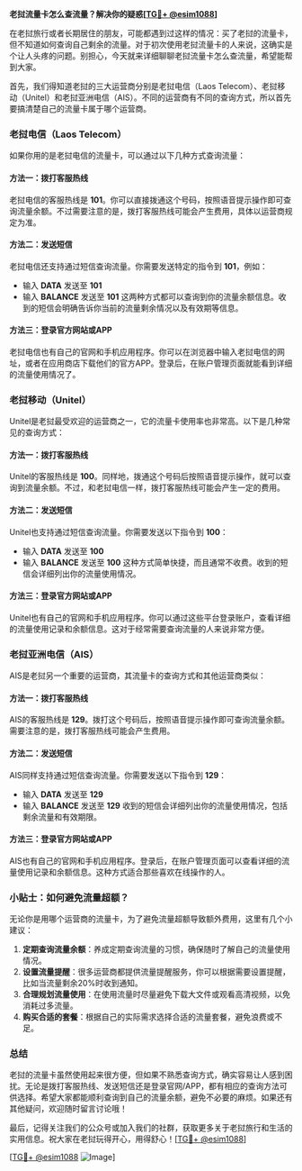 **老挝流量卡怎么查流量？解决你的疑惑[[TG💪+ @esim1088](https://t.me/s/esim1088)]**

在老挝旅行或者长期居住的朋友，可能都遇到过这样的情况：买了老挝的流量卡，但不知道如何查询自己剩余的流量。对于初次使用老挝流量卡的人来说，这确实是个让人头疼的问题。别担心，今天就来详细聊聊老挝流量卡怎么查流量，希望能帮到大家。

首先，我们得知道老挝的三大运营商分别是老挝电信（Laos Telecom）、老挝移动（Unitel）和老挝亚洲电信（AIS）。不同的运营商有不同的查询方式，所以首先要搞清楚自己的流量卡属于哪个运营商。

### 老挝电信（Laos Telecom）

如果你用的是老挝电信的流量卡，可以通过以下几种方式查询流量：

#### 方法一：拨打客服热线
老挝电信的客服热线是 **101**。你可以直接拨通这个号码，按照语音提示操作即可查询流量余额。不过需要注意的是，拨打客服热线可能会产生费用，具体以运营商规定为准。

#### 方法二：发送短信
老挝电信还支持通过短信查询流量。你需要发送特定的指令到 **101**，例如：
- 输入 **DATA** 发送至 **101**
- 输入 **BALANCE** 发送至 **101**
这两种方式都可以查询到你的流量余额信息。收到的短信会明确告诉你当前的流量剩余情况以及有效期等信息。

#### 方法三：登录官方网站或APP
老挝电信也有自己的官网和手机应用程序。你可以在浏览器中输入老挝电信的网址，或者在应用商店下载他们的官方APP。登录后，在账户管理页面就能看到详细的流量使用情况了。

### 老挝移动（Unitel）

Unitel是老挝最受欢迎的运营商之一，它的流量卡使用率也非常高。以下是几种常见的查询方式：

#### 方法一：拨打客服热线
Unitel的客服热线是 **100**。同样地，拨通这个号码后按照语音提示操作，就可以查询到流量余额。不过，和老挝电信一样，拨打客服热线可能会产生一定的费用。

#### 方法二：发送短信
Unitel也支持通过短信查询流量。你需要发送以下指令到 **100**：
- 输入 **DATA** 发送至 **100**
- 输入 **BALANCE** 发送至 **100**
这种方式简单快捷，而且通常不收费。收到的短信会详细列出你的流量使用情况。

#### 方法三：登录官方网站或APP
Unitel也有自己的官网和手机应用程序。你可以通过这些平台登录账户，查看详细的流量使用记录和余额信息。这对于经常需要查询流量的人来说非常方便。

### 老挝亚洲电信（AIS）

AIS是老挝另一个重要的运营商，其流量卡的查询方式和其他运营商类似：

#### 方法一：拨打客服热线
AIS的客服热线是 **129**。拨打这个号码后，按照语音提示操作即可查询流量余额。需要注意的是，拨打客服热线可能会产生费用。

#### 方法二：发送短信
AIS同样支持通过短信查询流量。你需要发送以下指令到 **129**：
- 输入 **DATA** 发送至 **129**
- 输入 **BALANCE** 发送至 **129**
收到的短信会详细列出你的流量使用情况，包括剩余流量和有效期限。

#### 方法三：登录官方网站或APP
AIS也有自己的官网和手机应用程序。登录后，在账户管理页面可以查看详细的流量使用记录和余额信息。这种方式适合那些喜欢在线操作的人。

### 小贴士：如何避免流量超额？

无论你是用哪个运营商的流量卡，为了避免流量超额导致额外费用，这里有几个小建议：

1. **定期查询流量余额**：养成定期查询流量的习惯，确保随时了解自己的流量使用情况。
2. **设置流量提醒**：很多运营商都提供流量提醒服务，你可以根据需要设置提醒，比如当流量剩余20%时收到通知。
3. **合理规划流量使用**：在使用流量时尽量避免下载大文件或观看高清视频，以免消耗过多流量。
4. **购买合适的套餐**：根据自己的实际需求选择合适的流量套餐，避免浪费或不足。

### 总结

老挝的流量卡虽然使用起来很方便，但如果不熟悉查询方式，确实容易让人感到困扰。无论是拨打客服热线、发送短信还是登录官网/APP，都有相应的查询方法可供选择。希望大家都能顺利查询到自己的流量余额，避免不必要的麻烦。如果还有其他疑问，欢迎随时留言讨论哦！

最后，记得关注我们的公众号或加入我们的社群，获取更多关于老挝旅行和生活的实用信息。祝大家在老挝玩得开心，用得舒心！[[TG💪+ @esim1088](https://t.me/s/esim1088)]

[[TG💪+ @esim1088](https://t.me/s/esim1088) ![Image](https://i.postimg.cc/4NQfJmqS/Snipaste-2025-05-13-00-14-12.png)]